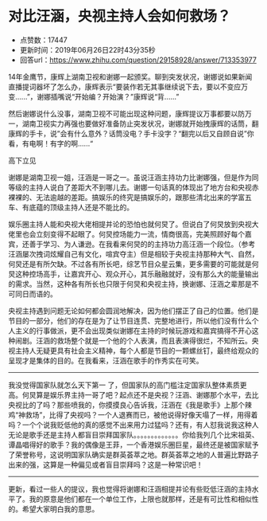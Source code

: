 # 对比汪涵，央视主持人会如何救场？
- 点赞数：17447
- 更新时间：2019年06月26日22时43分35秒
- 回答url：https://www.zhihu.com/question/29158928/answer/713353977
<body>
 <p data-pid="excDBTTJ">14年金鹰节，康辉上湖南卫视和谢娜一起颁奖。聊到突发状况，谢娜说如果新闻直播提词器坏了怎么办，康辉表示“要装作若无其事继续说下去，要以不变应万变......”，谢娜插嘴说“开始编？开始演？”康辉说“背......”</p>
 <p data-pid="ZZd8vBQy">然后谢娜说什么没事，湖南卫视不可能出现这种问题，康辉提议万事都要以防万一，湖南卫视实力再强也要做好准备防止突发状况，谢娜就开始拽康辉的话筒，翻康辉的手卡，说”会有什么意外？话筒没电？手卡没字？“翻完以后又自顾自说”你看，有电啊！有字的啊......“</p>
 <p data-pid="aErvfgRw">高下立见</p>
 <p data-pid="4356oIYG">谢娜是湖南卫视一姐，汪涵是一哥之一。虽说汪涵主持功力比谢娜强，但是作为同等级的主持人说白了差距大不到哪儿去。谢娜一句话真的体现出了地方台和央视赤裸裸的、无法逾越的差距。搞娱乐的终究是搞娱乐的，跟那些清北出来的学富五车、有底蕴的顶级主持人还是不能比的。</p>
 <p data-pid="waLC4Shi">娱乐圈主持人能和央视大佬相提并论的恐怕也就何炅了。但说白了何炅放到央视大佬里也会立刻变得不起眼了。何炅控场能力一流，情商很高，完美照顾好每个嘉宾，还善于学习、为人谦逊。在我看来何炅的的主持功力高汪涵一个段位。（参考汪涵屡次拽词炫耀自己有文化，喧宾夺主）但是相较于央视主持那种大气、自然，何炅还是有所欠缺。不过各有所长吧，综艺节目众星云集，更多需要的可能就是何炅这种控场高手，让嘉宾开心、观众开心，其乐融融就好，没有那么大的能量输出的需求。当然，这种各有所长也只限于何炅和央视主持，换谢娜、汪涵之辈那是不可同日而语的。</p>
 <p data-pid="syBciMXl">央视主持遇到问题无论如何都会圆润地解决，因为他们摆正了自己的位置。他们是节目的一部分，他们的存在是为了让节目连贯、完整地进行，所以他们没有什么个人主义的行事做派，更不会出现类似谢娜在主持的时候玩游戏和嘉宾搞得不开心这种闹剧。汪涵的救场整个就是一个他的个人表演，而且表演得很烂，不知所云。央视主持人无疑更具有社会主义精神，每个人都是节目的一颗螺丝钉，最终给观众的呈现才是集体的目的。在我看来，汪涵在歌手的作秀实在可笑。</p>
 <hr>
 <p data-pid="UuES3qFz">我没觉得国家队就怎么天下第一 了，但国家队的高门槛注定国家队整体素质更高。何炅算是娱乐界主持一哥了吧？起点还不是央视？汪涵、谢娜那个水平，去比央视比的了吗？那些喷我的，你摸摸良心告诉我，汪涵在《我是歌手》上那个辣鸡“神救场”，比得了央视吗？一个人退赛而已，被他说得好像天塌了一样，用得着吗？一个个说我贬低他的真的感觉不出来用力过猛吗？还有，有人怼我说我这种人无论是歌手还是主持人都盲目崇拜国家队。。。。。。。。。。。。。你给我列几个比宋祖英、谭晶唱得好的歌手？我的偶像是王菲，一个香港娱乐圈巨星，最终还是被国家赋予了荣誉称号，这说明国家队确实是群英荟萃之地。群英荟萃之地的人普遍比野路子出来的强，这算是一种偏见或者盲目崇拜吗？这是一种常识吧！</p>
 <hr>
 <p data-pid="zaDlVIHA">更新，看过一些人的提议，我也觉得将谢娜和汪涵相提并论有些贬低汪涵的主持水平了。我的原意是他们都在一个单位工作，上限也就那样，还是有可比性和相似性的。希望大家明白我的意思。</p>
</body>